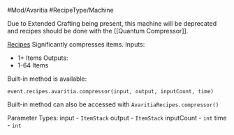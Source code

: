 #Mod/Avaritia #RecipeType/Machine

Due to Extended Crafting being present, this machine will be deprecated and recipes should be done with the [[Quantum Compressor]].

<ins>Recipes</ins>
Significantly compresses items.
Inputs:
- 1+ Items
Outputs:
- 1-64 Items

Built-in method is available:
```
event.recipes.avaritia.compressor(input, output, inputCount, time)
```

Built-in method can also be accessed with `AvaritiaRecipes.compressor()`

Parameter Types:
input - `ItemStack`
output - `ItemStack`
inputCount - `int`
time - `int`